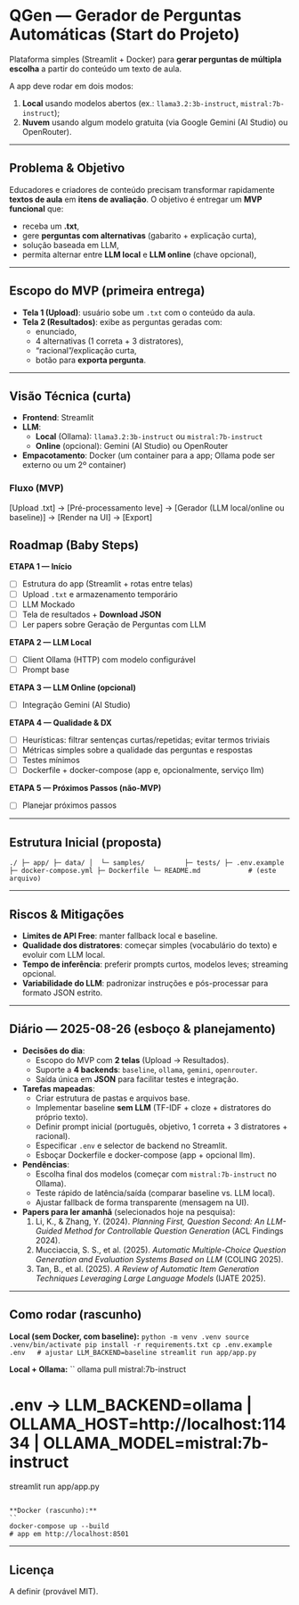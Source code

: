 # QGen — Gerador de Perguntas Automáticas (Start do Projeto)

Plataforma simples (Streamlit + Docker) para **gerar perguntas de múltipla escolha** a partir do conteúdo um texto de aula. 

A app deve rodar em dois modos:
1) **Local** usando modelos abertos (ex.: `llama3.2:3b-instruct`, `mistral:7b-instruct`);
2) **Nuvem** usando algum modelo gratuita (via Google Gemini (AI Studio) ou OpenRouter).


---

## Problema & Objetivo

Educadores e criadores de conteúdo precisam transformar rapidamente **textos de aula** em **itens de avaliação**. O objetivo é entregar um **MVP funcional** que:
- receba um **.txt**,
- gere **perguntas com alternativas** (gabarito + explicação curta),
- solução baseada em LLM,
- permita alternar entre **LLM local** e **LLM online** (chave opcional),

---

## Escopo do MVP (primeira entrega)

- **Tela 1 (Upload)**: usuário sobe um `.txt` com o conteúdo da aula.
- **Tela 2 (Resultados)**: exibe as perguntas geradas com:
  - enunciado,
  - 4 alternativas (1 correta + 3 distratores),
  - “racional”/explicação curta,
  - botão para **exporta pergunta**.

---

## Visão Técnica (curta)

- **Frontend**: Streamlit  
- **LLM**:
  - **Local** (Ollama): `llama3.2:3b-instruct` ou `mistral:7b-instruct`
  - **Online** (opcional): Gemini (AI Studio) ou OpenRouter
- **Empacotamento**: Docker (um container para a app; Ollama pode ser externo ou um 2º container)

### Fluxo (MVP)

[Upload .txt] → [Pré-processamento leve] → [Gerador (LLM local/online ou baseline)] → [Render na UI] → [Export]

## Roadmap (Baby Steps)

**ETAPA 1 —  Início**
- [ ] Estrutura do app (Streamlit + rotas entre telas)
- [ ] Upload `.txt` e armazenamento temporário
- [ ] LLM Mockado
- [ ] Tela de resultados + **Download JSON**
- [ ] Ler papers sobre Geração de Perguntas com LLM

**ETAPA 2 — LLM Local**
- [ ] Client Ollama (HTTP) com modelo configurável
- [ ] Prompt base 

**ETAPA 3 — LLM Online (opcional)**
- [ ] Integração Gemini (AI Studio)

**ETAPA 4 — Qualidade & DX**
- [ ] Heurísticas: filtrar sentenças curtas/repetidas; evitar termos triviais
- [ ] Métricas simples sobre a qualidade das perguntas e respostas
- [ ] Testes mínimos 
- [ ] Dockerfile + docker-compose (app e, opcionalmente, serviço llm)

**ETAPA 5 — Próximos Passos (não-MVP)**
- [ ] Planejar próximos passos
---

## Estrutura Inicial (proposta)

``
./
├─ app/
├─ data/
│  └─ samples/         
├─ tests/
├─ .env.example
├─ docker-compose.yml
├─ Dockerfile
└─ README.md            # (este arquivo)
``

---

## Riscos & Mitigações

- **Limites de API Free**: manter fallback local e baseline.
- **Qualidade dos distratores**: começar simples (vocabulário do texto) e evoluir com LLM local.
- **Tempo de inferência**: preferir prompts curtos, modelos leves; streaming opcional.
- **Variabilidade do LLM**: padronizar instruções e pós-processar para formato JSON estrito.

---

## Diário — 2025-08-26 (esboço & planejamento)

- **Decisões do dia**:
  - Escopo do MVP com **2 telas** (Upload → Resultados).
  - Suporte a **4 backends**: `baseline`, `ollama`, `gemini`, `openrouter`.
  - Saída única em **JSON** para facilitar testes e integração.
- **Tarefas mapeadas**:
  - Criar estrutura de pastas e arquivos base.
  - Implementar baseline **sem LLM** (TF-IDF + cloze + distratores do próprio texto).
  - Definir prompt inicial (português, objetivo, 1 correta + 3 distratores + racional).
  - Especificar `.env` e selector de backend no Streamlit.
  - Esboçar Dockerfile e docker-compose (app + opcional llm).
- **Pendências**:
  - Escolha final dos modelos (começar com `mistral:7b-instruct` no Ollama).
  - Teste rápido de latência/saída (comparar baseline vs. LLM local).
  - Ajustar fallback de forma transparente (mensagem na UI).
- **Papers para ler amanhã** (selecionados hoje na pesquisa):
  1) Li, K., & Zhang, Y. (2024). *Planning First, Question Second: An LLM-Guided Method for Controllable Question Generation* (ACL Findings 2024).
  2) Mucciaccia, S. S., et al. (2025). *Automatic Multiple-Choice Question Generation and Evaluation Systems Based on LLM* (COLING 2025).
  3) Tan, B., et al. (2025). *A Review of Automatic Item Generation Techniques Leveraging Large Language Models* (IJATE 2025).

---

## Como rodar (rascunho)

**Local (sem Docker, com baseline):**
``
python -m venv .venv
source .venv/bin/activate
pip install -r requirements.txt
cp .env.example .env   # ajustar LLM_BACKEND=baseline
streamlit run app/app.py
``

**Local + Ollama:**
``
ollama pull mistral:7b-instruct
# .env → LLM_BACKEND=ollama | OLLAMA_HOST=http://localhost:11434 | OLLAMA_MODEL=mistral:7b-instruct
streamlit run app/app.py
```

**Docker (rascunho):**
``
docker-compose up --build
# app em http://localhost:8501
```

---

## Licença
A definir (provável MIT).

